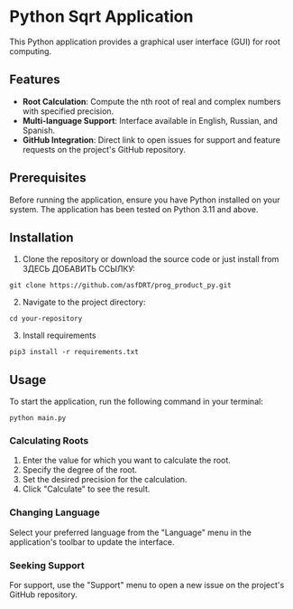 # Python Sqrt Application

This Python application provides a graphical user interface (GUI) for root computing.

## Features

- **Root Calculation**: Compute the nth root of real and complex numbers with specified precision.
- **Multi-language Support**: Interface available in English, Russian, and Spanish.
- **GitHub Integration**: Direct link to open issues for support and feature requests on the project's GitHub repository.

## Prerequisites

Before running the application, ensure you have Python installed on your system. The application has been tested on Python 3.11 and above.

## Installation

1. Clone the repository or download the source code or just install from ЗДЕСЬ ДОБАВИТЬ ССЫЛКУ:

```
git clone https://github.com/asfDRT/prog_product_py.git
```
2. Navigate to the project directory:
```
cd your-repository
```
3. Install requirements
```
pip3 install -r requirements.txt
```
## Usage

To start the application, run the following command in your terminal:
```commandline
python main.py
```

### Calculating Roots

1. Enter the value for which you want to calculate the root.
2. Specify the degree of the root.
3. Set the desired precision for the calculation.
4. Click "Calculate" to see the result.

### Changing Language

Select your preferred language from the "Language" menu in the application's toolbar to update the interface.

### Seeking Support

For support, use the "Support" menu to open a new issue on the project's GitHub repository.